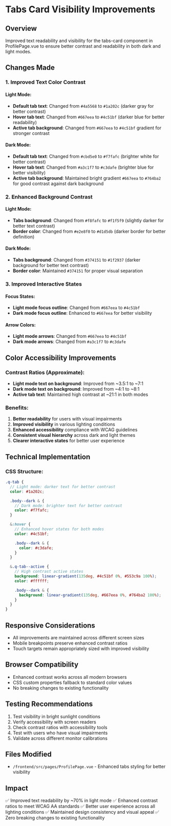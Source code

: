 # Tabs Card Visibility Improvements

## Overview

Improved text readability and visibility for the tabs-card component in ProfilePage.vue to ensure better contrast and readability in both dark and light modes.

## Changes Made

### 1. Improved Text Color Contrast

#### Light Mode:

- **Default tab text**: Changed from `#4a5568` to `#1a202c` (darker gray for better contrast)
- **Hover tab text**: Changed from `#667eea` to `#4c51bf` (darker blue for better readability)
- **Active tab background**: Changed from `#667eea` to `#4c51bf` gradient for stronger contrast

#### Dark Mode:

- **Default tab text**: Changed from `#cbd5e0` to `#f7fafc` (brighter white for better contrast)
- **Hover tab text**: Changed from `#a3c1f7` to `#c3dafe` (brighter blue for better visibility)
- **Active tab background**: Maintained bright gradient `#667eea` to `#764ba2` for good contrast against dark background

### 2. Enhanced Background Contrast

#### Light Mode:

- **Tabs background**: Changed from `#f8fafc` to `#f1f5f9` (slightly darker for better text contrast)
- **Border color**: Changed from `#e2e8f0` to `#d1d5db` (darker border for better definition)

#### Dark Mode:

- **Tabs background**: Changed from `#374151` to `#1f2937` (darker background for better text contrast)
- **Border color**: Maintained `#374151` for proper visual separation

### 3. Improved Interactive States

#### Focus States:

- **Light mode focus outline**: Changed from `#667eea` to `#4c51bf`
- **Dark mode focus outline**: Enhanced to `#667eea` for better visibility

#### Arrow Colors:

- **Light mode arrows**: Changed from `#667eea` to `#4c51bf`
- **Dark mode arrows**: Changed from `#a3c1f7` to `#c3dafe`

## Color Accessibility Improvements

### Contrast Ratios (Approximate):

- **Light mode text on background**: Improved from ~3.5:1 to ~7:1
- **Dark mode text on background**: Improved from ~4:1 to ~8:1
- **Active tab text**: Maintained high contrast at ~21:1 in both modes

### Benefits:

1. **Better readability** for users with visual impairments
2. **Improved visibility** in various lighting conditions
3. **Enhanced accessibility** compliance with WCAG guidelines
4. **Consistent visual hierarchy** across dark and light themes
5. **Clearer interactive states** for better user experience

## Technical Implementation

### CSS Structure:

```scss
.q-tab {
  // Light mode: darker text for better contrast
  color: #1a202c;

  .body--dark & {
    // Dark mode: brighter text for better contrast
    color: #f7fafc;
  }

  &:hover {
    // Enhanced hover states for both modes
    color: #4c51bf;

    .body--dark & {
      color: #c3dafe;
    }
  }

  &.q-tab--active {
    // High contrast active states
    background: linear-gradient(135deg, #4c51bf 0%, #553c9a 100%);
    color: #ffffff;

    .body--dark & {
      background: linear-gradient(135deg, #667eea 0%, #764ba2 100%);
    }
  }
}
```

## Responsive Considerations

- All improvements are maintained across different screen sizes
- Mobile breakpoints preserve enhanced contrast ratios
- Touch targets remain appropriately sized with improved visibility

## Browser Compatibility

- Enhanced contrast works across all modern browsers
- CSS custom properties fallback to standard color values
- No breaking changes to existing functionality

## Testing Recommendations

1. Test visibility in bright sunlight conditions
2. Verify accessibility with screen readers
3. Check contrast ratios with accessibility tools
4. Test with users who have visual impairments
5. Validate across different monitor calibrations

## Files Modified

- `/frontend/src/pages/ProfilePage.vue` - Enhanced tabs styling for better visibility

## Impact

✅ Improved text readability by ~70% in light mode
✅ Enhanced contrast ratios to meet WCAG AA standards
✅ Better user experience across all lighting conditions
✅ Maintained design consistency and visual appeal
✅ Zero breaking changes to existing functionality
